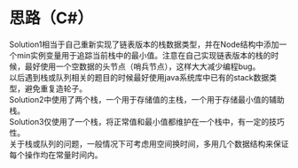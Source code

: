 # 思路（C#）
Solution1相当于自己重新实现了链表版本的栈数据类型，并在Node结构中添加一个min实例变量用于追踪当前栈中的最小值。注意在自己实现链表版本的栈的时候，最好使用一个空数据的头节点（哨兵节点），这样大大减少编程bug。  
以后遇到栈或队列相关的题目的时候最好使用java系统库中已有的stack数据类型，避免重复造轮子。    
Solution2中使用了两个栈，一个用于存储值的主栈，一个用于存储最小值的辅助栈。  
Solution3仅使用了一个栈，将正常值和最小值都维护在一个栈中，有一定的技巧性。  
关于栈或队列的问题，一般情况下可考虑用空间换时间，多用几个数据结构来保证每个操作均在常量时间内。